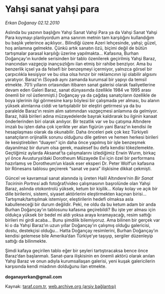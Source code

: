 # Yahşi sanat yahşi para

*Erkan Doğanay 02.12.2010*

<div class="yazi"><p>Aslında bu yazının başlığını Yahşi Sanat Vahşi Para ya da Vahşi Sanat Yahşi Para koymayı planlıyordum ama sanırım metnin tam karşılığını kullandığım bu başlık yeterince açıklıyor.. Bilindiği üzere Azeri lehçesinde, yahşi; güzel, hoş anlamına gelmekte. Çünkü artık sanatın özü, biçimi değil de bütün tartışmalar parasal karşılığı üzerine yapılmakta... Kafasına, Burhan Doğançay’ın kurdele serisinden bir tablo özenilerek geçirilmiş Yahşi Baraz, inancından vazgeçip inançsızlığını ilan etmiş bir rahibe benziyor. Ama bu benzerlik içsel ya da felsefi bir benzeşmeyi içermiyor, yalnızca görsel bir çarpıcılıkla kesişiyor ve bu olsa olsa hınzır bir reklamcının işi olabilir algısını yaratıyor. Baraz’ın (Soyadı aynı zamanda kurumsal bir yapıyı da temsil etmekte. 70’li yılların ortasından itibaren sanat galerisi olarak faaliyetlerine devam eden Galeri Baraz, sanat dünyasında özellikle 1984 ve 1995 arası önemli bir rol üstlenmişti.) Doğançay ya da çağdaş sanatçıların özellikle de boya işlerinin ilgi görmesine karşı böylesi bir çalışmada yer alması, bu alanın yüksek alımlarına ciddi ve tartışılabilir bir eleştiri getirmesi ya da bu paralelde Baraz’ın resim alım satımından vazgeçmesi anlamına da gelmiyor. Baraz, hâlâ birileri adına müzayedelerde bayrak kaldırarak bu ilginin kanaat önderlerinden biri olarak anılıyor. Bir tezatlık var ve bu çatışma Altındere imzalı bu işten daha çok içerikte yer alan figürün yani Baraz’ın kendisi ile hesaplaşması olarak da okunabilir. Daha önceleri pek çok kez Türkiyeli sanatçıların orijinallik sorunu olduğunu dile getiren ve hemen herkesi birileri ile kesiştirebilen “duayen” için daha önce yapılmış bir işle benzeşmek dayanılmaz bir durum olsa gerek, maalesef bu defa kendisi tökezlemekte. Geçtiğimiz aylarda Aksanat’ta çalışmalarını izlediğimiz Erwin Wurm, birkaç yıl önce Avusturya’daki Dorotheum Müzayede Evi için özel bir performans hazırlamış ve Dorotheum’un klasik eser eksperi Dr. Peter Wolf’un kafasına bir Rönesans tablosu geçirerek “sanat ve para” ilişkisine dikkat çekmişti. </p>
<p>Güncel ve kavramsal sanat alanında iş üreten Halil Altındere’nin <i>Bir Sanat Tacirinin Portresi</i> adlı fotoğraf/video çalışmasının başrolünde olan Yahşi Baraz, aslında otokontrolü yüksek, ketum bir kişilik... Kolay kolay ve açık bir dille birilerini, sistemi, siyaset aktörlerini eleştirmekten kaçınan birisi... Tartışmak/tartışılmak istemiyor, eleştirilerin hedefi olmaksa asla kabulleneceği bir durum değildir. Peki, ne oldu da bu ketum adam bir anda Burhan Doğançay’ın tablosunu kafasına geçirebildi? Bu işte yer alması için oldukça yüksek bir bedel mi aldı yoksa araya kıramayacağı, resim sattığı birileri mi girdi acaba... Bunu şimdilik bilemiyoruz. Ama bilinen bir gerçek var ki o da Yahşi Baraz’ın uzun yıllar Doğançay’ın çalışmış olduğu galericisi, dostu, destekçisi olduğu... Hatta Doğançay resimlerini, Burhan Doğançay’ın kendisi gelemese bile Amerika’dan Türkiye’ye taşıyıp, sergiler düzenleyip sattığı da bilinmekte. </p>
<p>Şimdi kafaya geçirilen tablo eğer bir şeyleri tartıştıracaksa bence önce Baraz’dan başlanmalı. Sanat-para ilişkisinin en önemli aktörü olarak anılan Yahşi Baraz ve onun adıyla kurumsallaşan galerisi, yeni kuşak galericilerin karşısında kendi miadının dolduğunu ilan etmekte. <br/><br/><b>doganayerkan@gmail.com</b></p>
</div>

Kaynak: [taraf.com.tr](http://www.taraf.com.tr:80/erkan-doganay/makale-yahsi-sanat-yahsi-para.htm), [web.archive.org (arşiv bağlantısı)](http://web.archive.org/web/20101204120449/http://www.taraf.com.tr:80/erkan-doganay/makale-yahsi-sanat-yahsi-para.htm)
